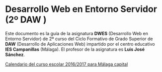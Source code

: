 # Desarrollo Web en Entorno Servidor (2º DAW )

Este documento es la guía de la asignatura **DWES** (Desarrollo Web en Entorno Servidor) de 2º curso del Ciclo Formativo de Grado Superior de **DAW** (Desarrollo de Aplicaciones Web) impartido por el centro educativo **IES Campanillas** (Málaga). El profesor de la asignatura es **Luis José Sánchez**.

[Calendario del curso escolar 2016/2017 para Málaga capital](Malaga1617_calendario.pdf)
